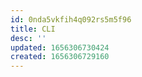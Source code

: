 ```yaml
---
id: 0nda5vkfih4q092rs5m5f96
title: CLI
desc: ''
updated: 1656306730424
created: 1656306729160
---
```


